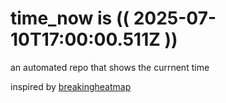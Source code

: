 # time_now is (( 2025-07-10T17:00:00.511Z ))

an automated repo that shows the currnent time

inspired by [breakingheatmap](https://github.com/breakingheatmap/breakingheatmap)